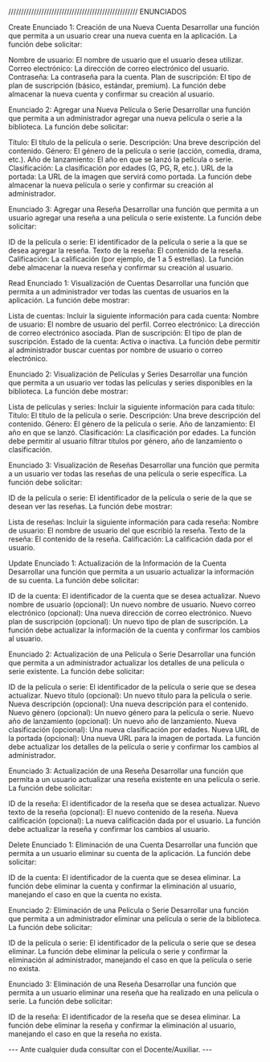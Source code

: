 
///////////////////////////////////////////////////
                         ENUNCIADOS


Create
Enunciado 1: Creación de una Nueva Cuenta Desarrollar una función que permita a un usuario crear una nueva cuenta en la aplicación. La función debe solicitar:

Nombre de usuario: El nombre de usuario que el usuario desea utilizar.
Correo electrónico: La dirección de correo electrónico del usuario.
Contraseña: La contraseña para la cuenta.
Plan de suscripción: El tipo de plan de suscripción (básico, estándar, premium).
La función debe almacenar la nueva cuenta y confirmar su creación al usuario.

Enunciado 2: Agregar una Nueva Película o Serie Desarrollar una función que permita a un administrador agregar una nueva película o serie a la biblioteca. La función debe solicitar:

Título: El título de la película o serie.
Descripción: Una breve descripción del contenido.
Género: El género de la película o serie (acción, comedia, drama, etc.).
Año de lanzamiento: El año en que se lanzó la película o serie.
Clasificación: La clasificación por edades (G, PG, R, etc.).
URL de la portada: La URL de la imagen que servirá como portada.
La función debe almacenar la nueva película o serie y confirmar su creación al administrador.

Enunciado 3: Agregar una Reseña Desarrollar una función que permita a un usuario agregar una reseña a una película o serie existente. La función debe solicitar:

ID de la película o serie: El identificador de la película o serie a la que se desea agregar la reseña.
Texto de la reseña: El contenido de la reseña.
Calificación: La calificación (por ejemplo, de 1 a 5 estrellas).
La función debe almacenar la nueva reseña y confirmar su creación al usuario.

Read
Enunciado 1: Visualización de Cuentas Desarrollar una función que permita a un administrador ver todas las cuentas de usuarios en la aplicación. La función debe mostrar:

Lista de cuentas: Incluir la siguiente información para cada cuenta:
Nombre de usuario: El nombre de usuario del perfil.
Correo electrónico: La dirección de correo electrónico asociada.
Plan de suscripción: El tipo de plan de suscripción.
Estado de la cuenta: Activa o inactiva.
La función debe permitir al administrador buscar cuentas por nombre de usuario o correo electrónico.

Enunciado 2: Visualización de Películas y Series 
Desarrollar una función que permita a un usuario ver todas las películas y series disponibles en la biblioteca. La función debe mostrar:

Lista de películas y series: Incluir la siguiente información para cada título:
Título: El título de la película o serie.
Descripción: Una breve descripción del contenido.
Género: El género de la película o serie.
Año de lanzamiento: El año en que se lanzó.
Clasificación: La clasificación por edades.
La función debe permitir al usuario filtrar títulos por género, año de lanzamiento o clasificación.

Enunciado 3: Visualización de Reseñas Desarrollar una función que permita a un usuario ver todas las reseñas de una película o serie específica. La función debe solicitar:

ID de la película o serie: El identificador de la película o serie de la que se desean ver las reseñas.
La función debe mostrar:

Lista de reseñas: Incluir la siguiente información para cada reseña:
Nombre de usuario: El nombre de usuario del que escribió la reseña.
Texto de la reseña: El contenido de la reseña.
Calificación: La calificación dada por el usuario.

Update
Enunciado 1: Actualización de la Información de la Cuenta Desarrollar una función que permita a un usuario actualizar la información de su cuenta. La función debe solicitar:

ID de la cuenta: El identificador de la cuenta que se desea actualizar.
Nuevo nombre de usuario (opcional): Un nuevo nombre de usuario.
Nuevo correo electrónico (opcional): Una nueva dirección de correo electrónico.
Nuevo plan de suscripción (opcional): Un nuevo tipo de plan de suscripción.
La función debe actualizar la información de la cuenta y confirmar los cambios al usuario.

Enunciado 2: Actualización de una Película o Serie 
Desarrollar una función que permita a un administrador actualizar los detalles de una película o serie existente. La función debe solicitar:

ID de la película o serie: El identificador de la película o serie que se desea actualizar.
Nuevo título (opcional): Un nuevo título para la película o serie.
Nueva descripción (opcional): Una nueva descripción para el contenido.
Nuevo género (opcional): Un nuevo género para la película o serie.
Nuevo año de lanzamiento (opcional): Un nuevo año de lanzamiento.
Nueva clasificación (opcional): Una nueva clasificación por edades.
Nueva URL de la portada (opcional): Una nueva URL para la imagen de portada.
La función debe actualizar los detalles de la película o serie y confirmar los cambios al administrador.

Enunciado 3: Actualización de una Reseña Desarrollar una función que permita a un usuario actualizar una reseña existente en una película o serie. La función debe solicitar:

ID de la reseña: El identificador de la reseña que se desea actualizar.
Nuevo texto de la reseña (opcional): El nuevo contenido de la reseña.
Nueva calificación (opcional): La nueva calificación dada por el usuario.
La función debe actualizar la reseña y confirmar los cambios al usuario.

Delete
Enunciado 1: Eliminación de una Cuenta Desarrollar una función que permita a un usuario eliminar su cuenta de la aplicación. La función debe solicitar:

ID de la cuenta: El identificador de la cuenta que se desea eliminar.
La función debe eliminar la cuenta y confirmar la eliminación al usuario, manejando el caso en que la cuenta no exista.

Enunciado 2: Eliminación de una Película o Serie Desarrollar una función que permita a un administrador eliminar una película o serie de la biblioteca. La función debe solicitar:

ID de la película o serie: El identificador de la película o serie que se desea eliminar.
La función debe eliminar la película o serie y confirmar la eliminación al administrador, manejando el caso en que la película o serie no exista.

Enunciado 3: Eliminación de una Reseña Desarrollar una función que permita a un usuario eliminar una reseña que ha realizado en una película o serie. La función debe solicitar:

ID de la reseña: El identificador de la reseña que se desea eliminar.
La función debe eliminar la reseña y confirmar la eliminación al usuario, manejando el caso en que la reseña no exista.



--- Ante cualquier duda consultar con el Docente/Auxiliar. ---